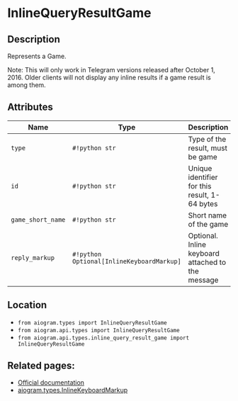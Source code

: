 # InlineQueryResultGame

## Description

Represents a Game.

Note: This will only work in Telegram versions released after October 1, 2016. Older clients will not display any inline results if a game result is among them.


## Attributes

| Name | Type | Description |
| - | - | - |
| `type` | `#!python str` | Type of the result, must be game |
| `id` | `#!python str` | Unique identifier for this result, 1-64 bytes |
| `game_short_name` | `#!python str` | Short name of the game |
| `reply_markup` | `#!python Optional[InlineKeyboardMarkup]` | Optional. Inline keyboard attached to the message |



## Location

- `from aiogram.types import InlineQueryResultGame`
- `from aiogram.api.types import InlineQueryResultGame`
- `from aiogram.api.types.inline_query_result_game import InlineQueryResultGame`

## Related pages:

- [Official documentation](https://core.telegram.org/bots/api#inlinequeryresultgame)
- [aiogram.types.InlineKeyboardMarkup](../types/inline_keyboard_markup.md)
